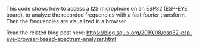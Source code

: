 This code shows how to access a I2S microphone on an ESP32 (ESP-EYE board), to analyze the recorded frequencies with a fast fourier transform. Then the frequencies are visualized in a browser.

Read the related blog post here: https://blog.squix.org/2019/08/esp32-esp-eye-browser-based-spectrum-analyzer.html

